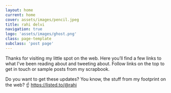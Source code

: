 ```yaml
---
layout: home
current: home
cover: assets/images/pencil.jpeg
title: rahi delvi
navigation: true
logo: 'assets/images/ghost.png'
class: page-template
subclass: 'post page'
---
```


Thanks for visiting my little spot on the web. Here you’ll find a few links to what I’ve been reading about and tweeting about. Follow links on the top to get in touch or sample posts from my scrapbook.

Do you want to get these updates? You know, the stuff from my footprint on the web? ☝ https://listed.to/@rahi
